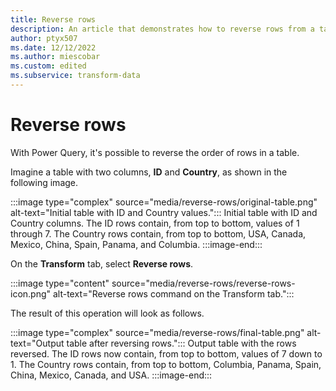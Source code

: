 ```yaml
---
title: Reverse rows
description: An article that demonstrates how to reverse rows from a table in Power Query.
author: ptyx507
ms.date: 12/12/2022
ms.author: miescobar
ms.custom: edited
ms.subservice: transform-data
---
```


# Reverse rows

With Power Query, it's possible to reverse the order of rows in a table. 

Imagine a table with two columns, **ID** and **Country**, as shown in the following image.

:::image type="complex" source="media/reverse-rows/original-table.png" alt-text="Initial table with ID and Country values.":::
   Initial table with ID and Country columns. The ID rows contain, from top to bottom, values of 1 through 7. The Country rows contain, from top to bottom, USA, Canada, Mexico, China, Spain, Panama, and Columbia.
:::image-end:::

On the **Transform** tab, select **Reverse rows**.

:::image type="content" source="media/reverse-rows/reverse-rows-icon.png" alt-text="Reverse rows command on the Transform tab.":::

The result of this operation will look as follows.

:::image type="complex" source="media/reverse-rows/final-table.png" alt-text="Output table after reversing rows.":::
   Output table with the rows reversed. The ID rows now contain, from top to bottom, values of 7 down to 1. The Country rows contain, from top to bottom, Columbia, Panama, Spain, China, Mexico, Canada, and USA.
:::image-end:::
